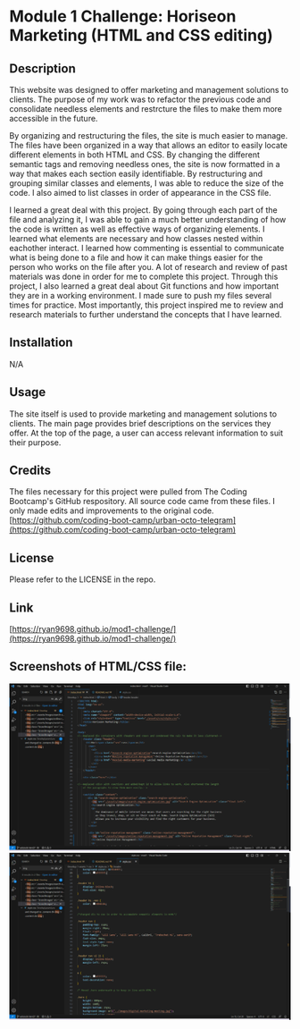 # Module 1 Challenge: Horiseon Marketing (HTML and CSS editing)

## Description

This website was designed to offer marketing and management solutions to clients. The purpose of my
work was to refactor the previous code and consolidate needless elements and restrcture the files to make
them more accessible in the future.

By organizing and restructuring the files, the site is much easier to manage. The files have been
organized in a way that allows an editor to easily locate different elements in both HTML and CSS.
By changing the different semantic tags and removing needless ones, the site is now formatted
in a way that makes each section easily identifiable. By restructuring and grouping similar classes
and elements, I was able to reduce the size of the code. I also aimed to list classes in order
of appearance in the CSS file.

I learned a great deal with this project. By going through each part of the file and analyzing it, I 
was able to gain a much better understanding of how the code is written as well as effective ways of
organizing elements. I learned what elements are necessary and how classes nested within eachother 
interact. I learned how commenting is essential to communicate what is being done to a file and how
it can make things easier for the person who works on the file after you. A lot of research and review
of past materials was done in order for me to complete this project. Through this project, I also
learned a great deal about Git functions and how important they are in a working environment. I made
sure to push my files several times for practice. Most importantly, this project inspired me to review
and research materials to further understand the concepts that I have learned.

## Installation

N/A

## Usage

The site itself is used to provide marketing and management solutions to clients. The main page provides
brief descriptions on the services they offer. At the top of the page, a user can access relevant 
information to suit their purpose.

## Credits

The files necessary for this project were pulled from The Coding Bootcamp's GitHub respository. All source code came
from these files. I only made edits and improvements to the original code.
[https://github.com/coding-boot-camp/urban-octo-telegram](https://github.com/coding-boot-camp/urban-octo-telegram)

## License

Please refer to the LICENSE in the repo.

## Link

[https://ryan9698.github.io/mod1-challenge/](https://ryan9698.github.io/mod1-challenge/)

## Screenshots of HTML/CSS file:

![HTML Screenshot](assets/mod1ss1.png)
![CSS Screenshot](assets/mod1ss2.png)
